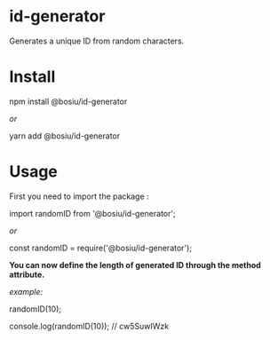 # id-generator

Generates a unique ID from random characters. 

# Install

npm install @bosiu/id-generator

*or*

yarn add @bosiu/id-generator

# Usage

First you need to import the package :

import randomID from '@bosiu/id-generator';

*or* 

const randomID = require('@bosiu/id-generator');



**You can now define the length of generated ID through the method attribute.**

*example:*

randomID(10);

console.log(randomID(10)); // cw5SuwIWzk
